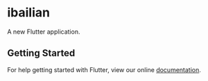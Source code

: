 # ibailian

A new Flutter application.

## Getting Started

For help getting started with Flutter, view our online
[documentation](https://flutter.io/).
